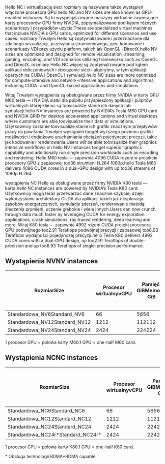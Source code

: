 
<span data-ttu-id="227e0-101">Hello NC i wirtualizacją sieci rozmiary są nazywane także wystąpień włączone procesora GPU.</span><span class="sxs-lookup"><span data-stu-id="227e0-101">hello NC and NV sizes are also known as GPU-enabled instances.</span></span> <span data-ttu-id="227e0-102">Są to wyspecjalizowane maszyny wirtualne zawierające karty procesorów GPU firmy NVIDIA, zoptymalizowane pod kątem różnych scenariuszy i przypadków użycia.</span><span class="sxs-lookup"><span data-stu-id="227e0-102">These are specialized virtual machines that include NVIDIA's GPU cards, optimized for different scenarios and use cases.</span></span> <span data-ttu-id="227e0-103">rozmiary Trwałym Hello są zoptymalizowane i przeznaczone dla zdalnego wizualizacji, przesyłania strumieniowego, gier, kodowanie i scenariuszy VDI przy użyciu platform, takich jak OpenGL i DirectX.</span><span class="sxs-lookup"><span data-stu-id="227e0-103">hello NV sizes are optimized and designed for remote visualization, streaming, gaming, encoding, and VDI scenarios utilizing frameworks such as OpenGL and DirectX.</span></span> <span data-ttu-id="227e0-104">rozmiary Hello NC więcej są zoptymalizowane pod kątem aplikacji obliczeniowych i obciążenie sieci i algorytmy, w tym aplikacji opartych na CUDA i OpenCL i symulacji.</span><span class="sxs-lookup"><span data-stu-id="227e0-104">hello NC sizes are more optimized for compute-intensive and network-intensive applications and algorithms, including CUDA- and OpenCL-based applications and simulations.</span></span> 


<span data-ttu-id="227e0-105">Witaj Trwałym wystąpienia są obsługiwane przez firmy NVIDIA w karty GPU M60 tesla — i NVIDIA siatki dla pulpitu przyspieszony aplikacji i pulpitów wirtualnych której klienci są toovisualize stanie ich danych lub symulacji.</span><span class="sxs-lookup"><span data-stu-id="227e0-105">hello NV instances are powered by NVIDIA’s Tesla M60 GPU card and NVIDIA GRID for desktop accelerated applications and virtual desktops where customers are able toovisualize their data or simulations.</span></span> <span data-ttu-id="227e0-106">Użytkownicy zostanie toovisualize stanie ich grafiki znacznym przepływów pracy na powitania Trwałym wystąpień tooget wyższego poziomu grafiki możliwości i dodatkowo uruchamiania obciążeń pojedynczej precyzji, takie jak kodowanie i renderowania.</span><span class="sxs-lookup"><span data-stu-id="227e0-106">Users will be able toovisualize their graphics intensive workflows on hello NV instances tooget superior graphics capability and additionally run single precision workloads such as encoding and rendering.</span></span> <span data-ttu-id="227e0-107">Hello M60 tesla — zapewnia 4096 CUDA rdzeni w projekcie procesory GPU z zapasowej too36 strumieni H.264 1080p.</span><span class="sxs-lookup"><span data-stu-id="227e0-107">hello Tesla M60 delivers 4096 CUDA cores in a dual-GPU design with up too36 streams of 1080p H.264.</span></span> 

<span data-ttu-id="227e0-108">wystąpienia NC Hello są obsługiwane przez firmy NVIDIA K80 tesla — karta.</span><span class="sxs-lookup"><span data-stu-id="227e0-108">hello NC instances are powered by NVIDIA’s Tesla K80 card.</span></span> <span data-ttu-id="227e0-109">Użytkownicy mogą teraz przetwarzać dane znacznie szybciej dzięki wykorzystaniu architektury CUDA dla aplikacji takich jak eksploracja zasobów energetycznych, symulacje zderzeń, renderowanie metodą śledzenia promieni, uczenie głębokie i wiele innych.</span><span class="sxs-lookup"><span data-stu-id="227e0-109">Users can now crunch through data much faster by leveraging CUDA for energy exploration applications, crash simulations, ray traced rendering, deep learning and more.</span></span> <span data-ttu-id="227e0-110">Witaj K80 tesla — zapewnia 4992 rdzeni CUDA projekt procesora GPU podwójnego too2.91 Teraflops podwójnej precyzji i zapasowej too8.93 Teraflops wydajności pojedynczej precyzji.</span><span class="sxs-lookup"><span data-stu-id="227e0-110">hello Tesla K80 delivers 4992 CUDA cores with a dual-GPU design, up too2.91 Teraflops of double-precision and up too8.93 Teraflops of single-precision performance.</span></span>

## <a name="nv-instances"></a><span data-ttu-id="227e0-111">Wystąpienia NV</span><span class="sxs-lookup"><span data-stu-id="227e0-111">NV instances</span></span>

| <span data-ttu-id="227e0-112">Rozmiar</span><span class="sxs-lookup"><span data-stu-id="227e0-112">Size</span></span> | <span data-ttu-id="227e0-113">Procesor wirtualny</span><span class="sxs-lookup"><span data-stu-id="227e0-113">vCPU</span></span> | <span data-ttu-id="227e0-114">Pamięć: GiB</span><span class="sxs-lookup"><span data-stu-id="227e0-114">Memory: GiB</span></span> | <span data-ttu-id="227e0-115">Magazyn tymczasowy (SSD): GiB</span><span class="sxs-lookup"><span data-stu-id="227e0-115">Temp storage (SSD) GiB</span></span> | <span data-ttu-id="227e0-116">Procesory GPU</span><span class="sxs-lookup"><span data-stu-id="227e0-116">GPU</span></span> | <span data-ttu-id="227e0-117">Maksymalna liczba dysków danych</span><span class="sxs-lookup"><span data-stu-id="227e0-117">Maximum data disks</span></span> |
| --- | --- | --- | --- | --- | --- |
| <span data-ttu-id="227e0-118">Standardowa_NV6</span><span class="sxs-lookup"><span data-stu-id="227e0-118">Standard_NV6</span></span> |<span data-ttu-id="227e0-119">6</span><span class="sxs-lookup"><span data-stu-id="227e0-119">6</span></span> |<span data-ttu-id="227e0-120">56</span><span class="sxs-lookup"><span data-stu-id="227e0-120">56</span></span> |<span data-ttu-id="227e0-121">380</span><span class="sxs-lookup"><span data-stu-id="227e0-121">380</span></span> | <span data-ttu-id="227e0-122">1</span><span class="sxs-lookup"><span data-stu-id="227e0-122">1</span></span> | <span data-ttu-id="227e0-123">8</span><span class="sxs-lookup"><span data-stu-id="227e0-123">8</span></span> |
| <span data-ttu-id="227e0-124">Standardowa_NV12</span><span class="sxs-lookup"><span data-stu-id="227e0-124">Standard_NV12</span></span> |<span data-ttu-id="227e0-125">12</span><span class="sxs-lookup"><span data-stu-id="227e0-125">12</span></span> |<span data-ttu-id="227e0-126">112</span><span class="sxs-lookup"><span data-stu-id="227e0-126">112</span></span> |<span data-ttu-id="227e0-127">680</span><span class="sxs-lookup"><span data-stu-id="227e0-127">680</span></span> | <span data-ttu-id="227e0-128">2</span><span class="sxs-lookup"><span data-stu-id="227e0-128">2</span></span> | <span data-ttu-id="227e0-129">16</span><span class="sxs-lookup"><span data-stu-id="227e0-129">16</span></span> |
| <span data-ttu-id="227e0-130">Standardowa_NV24</span><span class="sxs-lookup"><span data-stu-id="227e0-130">Standard_NV24</span></span> |<span data-ttu-id="227e0-131">24</span><span class="sxs-lookup"><span data-stu-id="227e0-131">24</span></span> |<span data-ttu-id="227e0-132">224</span><span class="sxs-lookup"><span data-stu-id="227e0-132">224</span></span> |<span data-ttu-id="227e0-133">1440</span><span class="sxs-lookup"><span data-stu-id="227e0-133">1440</span></span> | <span data-ttu-id="227e0-134">4</span><span class="sxs-lookup"><span data-stu-id="227e0-134">4</span></span> | <span data-ttu-id="227e0-135">32</span><span class="sxs-lookup"><span data-stu-id="227e0-135">32</span></span> |

<span data-ttu-id="227e0-136">1 procesor GPU = połowa karty M60.</span><span class="sxs-lookup"><span data-stu-id="227e0-136">1 GPU = one-half M60 card.</span></span>

## <a name="nc-instances"></a><span data-ttu-id="227e0-137">Wystąpienia NC</span><span class="sxs-lookup"><span data-stu-id="227e0-137">NC instances</span></span>

| <span data-ttu-id="227e0-138">Rozmiar</span><span class="sxs-lookup"><span data-stu-id="227e0-138">Size</span></span> | <span data-ttu-id="227e0-139">Procesor wirtualny</span><span class="sxs-lookup"><span data-stu-id="227e0-139">vCPU</span></span> | <span data-ttu-id="227e0-140">Pamięć: GiB</span><span class="sxs-lookup"><span data-stu-id="227e0-140">Memory: GiB</span></span> | <span data-ttu-id="227e0-141">Magazyn tymczasowy (SSD): GiB</span><span class="sxs-lookup"><span data-stu-id="227e0-141">Temp storage (SSD) GiB</span></span> | <span data-ttu-id="227e0-142">Procesory GPU</span><span class="sxs-lookup"><span data-stu-id="227e0-142">GPU</span></span> | <span data-ttu-id="227e0-143">Maksymalna liczba dysków danych</span><span class="sxs-lookup"><span data-stu-id="227e0-143">Maximum data disks</span></span> |
| --- | --- | --- | --- | --- | --- |
| <span data-ttu-id="227e0-144">Standardowa_NC6</span><span class="sxs-lookup"><span data-stu-id="227e0-144">Standard_NC6</span></span> |<span data-ttu-id="227e0-145">6</span><span class="sxs-lookup"><span data-stu-id="227e0-145">6</span></span> |<span data-ttu-id="227e0-146">56</span><span class="sxs-lookup"><span data-stu-id="227e0-146">56</span></span> | <span data-ttu-id="227e0-147">380</span><span class="sxs-lookup"><span data-stu-id="227e0-147">380</span></span> | <span data-ttu-id="227e0-148">1</span><span class="sxs-lookup"><span data-stu-id="227e0-148">1</span></span> | <span data-ttu-id="227e0-149">8</span><span class="sxs-lookup"><span data-stu-id="227e0-149">8</span></span> |
| <span data-ttu-id="227e0-150">Standardowa_NC12</span><span class="sxs-lookup"><span data-stu-id="227e0-150">Standard_NC12</span></span> |<span data-ttu-id="227e0-151">12</span><span class="sxs-lookup"><span data-stu-id="227e0-151">12</span></span> |<span data-ttu-id="227e0-152">112</span><span class="sxs-lookup"><span data-stu-id="227e0-152">112</span></span> | <span data-ttu-id="227e0-153">680</span><span class="sxs-lookup"><span data-stu-id="227e0-153">680</span></span> | <span data-ttu-id="227e0-154">2</span><span class="sxs-lookup"><span data-stu-id="227e0-154">2</span></span> | <span data-ttu-id="227e0-155">16</span><span class="sxs-lookup"><span data-stu-id="227e0-155">16</span></span> |
| <span data-ttu-id="227e0-156">Standardowa_NC24</span><span class="sxs-lookup"><span data-stu-id="227e0-156">Standard_NC24</span></span> |<span data-ttu-id="227e0-157">24</span><span class="sxs-lookup"><span data-stu-id="227e0-157">24</span></span> |<span data-ttu-id="227e0-158">224</span><span class="sxs-lookup"><span data-stu-id="227e0-158">224</span></span> | <span data-ttu-id="227e0-159">1440</span><span class="sxs-lookup"><span data-stu-id="227e0-159">1440</span></span> | <span data-ttu-id="227e0-160">4</span><span class="sxs-lookup"><span data-stu-id="227e0-160">4</span></span> | <span data-ttu-id="227e0-161">32</span><span class="sxs-lookup"><span data-stu-id="227e0-161">32</span></span> |
| <span data-ttu-id="227e0-162">Standardowa_NC24r*</span><span class="sxs-lookup"><span data-stu-id="227e0-162">Standard_NC24r*</span></span> |<span data-ttu-id="227e0-163">24</span><span class="sxs-lookup"><span data-stu-id="227e0-163">24</span></span> |<span data-ttu-id="227e0-164">224</span><span class="sxs-lookup"><span data-stu-id="227e0-164">224</span></span> | <span data-ttu-id="227e0-165">1440</span><span class="sxs-lookup"><span data-stu-id="227e0-165">1440</span></span> | <span data-ttu-id="227e0-166">4</span><span class="sxs-lookup"><span data-stu-id="227e0-166">4</span></span> | <span data-ttu-id="227e0-167">32</span><span class="sxs-lookup"><span data-stu-id="227e0-167">32</span></span> |

<span data-ttu-id="227e0-168">1 procesor GPU = połowa karty K80.</span><span class="sxs-lookup"><span data-stu-id="227e0-168">1 GPU = one-half K80 card.</span></span>

<span data-ttu-id="227e0-169">* Obsługa technologii RDMA</span><span class="sxs-lookup"><span data-stu-id="227e0-169">*RDMA capable</span></span>


